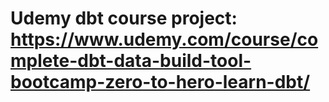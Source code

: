 # Udemy dbt course project: https://www.udemy.com/course/complete-dbt-data-build-tool-bootcamp-zero-to-hero-learn-dbt/